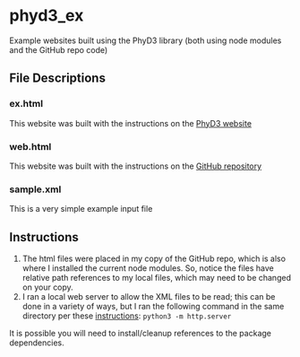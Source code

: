 # phyd3_ex
Example websites built using the PhyD3 library (both using node modules and the GitHub repo code)

## File Descriptions

### ex.html  
This website was built with the instructions on the [PhyD3 website](https://phyd3.bits.vib.be/documentation.html)  

### web.html  
This website was built with the instructions on the [GitHub repository](https://github.com/vibbits/phyd3/)  

### sample.xml  
This is a very simple example input file  

## Instructions
1. The html files were placed in my copy of the GitHub repo, which is also where I installed the current node modules. So, notice the files have relative path references to my local files, which may need to be changed on your copy.  
2. I ran a local web server to allow the XML files to be read; this can be done in a variety of ways, but I ran the following command in the same directory per these [instructions](https://developer.mozilla.org/en-US/docs/Learn/Common_questions/set_up_a_local_testing_server): `python3 -m http.server`  

It is possible you will need to install/cleanup references to the package dependencies.

